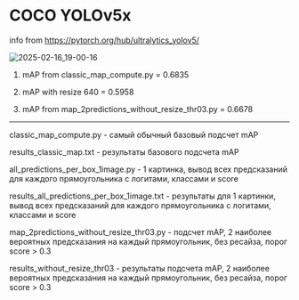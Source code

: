 # COCO YOLOv5x
info from https://pytorch.org/hub/ultralytics_yolov5/

![2025-02-16_19-00-16](https://github.com/user-attachments/assets/82bfa5a8-0e86-4ed5-b75e-f947a8b31c33)

1) mAP from classic_map_compute.py = 0.6835

2) mAP with resize 640 = 0.5958
  
3) mAP from map_2predictions_without_resize_thr03.py = 0.6678

-------------------------------------------------------------------------------------------------------
classic_map_compute.py - самый обычный базовый подсчет mAP

results_classic_map.txt - результаты базового подсчета mAP

all_predictions_per_box_1image.py - 1 картинка, вывод всех предсказаний для каждого прямоугольника с логитами, классами и score

results_all_predictions_per_box_1image.txt - результаты для 1 картинки, вывод всех предсказаний для каждого прямоугольника с логитами, классами и score

map_2predictions_without_resize_thr03.py - подсчет mAP, 2 наиболее вероятных предсказания на каждый прямоугольник, без ресайза, порог score > 0.3

results_without_resize_thr03 - результаты подсчета mAP, 2 наиболее вероятных предсказания на каждый прямоугольник, без ресайза, порог score > 0.3
